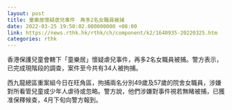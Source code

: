 ```yaml
---
layout: post
title: 童樂居懷疑虐兒事件　再多2名女職員被捕
date: 2022-03-25 19:50:02.000000000 +08:00
link: https://news.rthk.hk/rthk/ch/component/k2/1640935-20220325.htm
categories: rthk
---
```


香港保護兒童會轄下「童樂居」懷疑虐兒事件，再多2名女職員被捕。警方表示，已完成現階段的調查，案件至今共有34人被拘捕。

西九龍總區重案組今日在旺角區，拘捕兩名分別49歲及57歲的院舍女職員，涉嫌對所看管兒童或少年人虐待或忽略。警方說，他們涉嫌對事件視若無睹被捕，已獲准保釋候查，4月下旬向警方報到。
